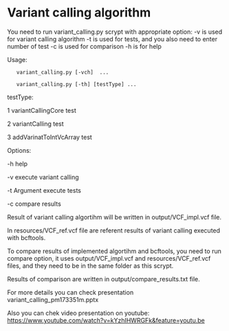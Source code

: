 # Variant calling algorithm
You need to run variant_calling.py scrypt with appropriate option:
-v is used for variant calling algorithm
-t is used for tests, and you also need to enter number of test
-c is used for comparison
-h is for help

Usage: 

       variant_calling.py [-vch]  ...
       
       variant_calling.py [-th] [testType] ...
       
testType:

  1 variantCallingCore test
  
  2 variantCalling test
  
  3 addVarinatToIntVcArray test
  
Options:

  -h       help 
  
  -v       execute variant calling
  
  -t Argument       execute tests
  
  -c       compare results

Result of variant calling algortihm will be written in output/VCF_impl.vcf file.

In resources/VCF_ref.vcf file are referent results of variant calling executed with bcftools.

To compare results of implemented algortihm and bcftools, you need to run compare option, 
it uses output/VCF_impl.vcf and resources/VCF_ref.vcf files, and they need to be in the same folder as this scrypt.

Results of comparison are written in output/compare_results.txt file.

For more details you can check presentation variant_calling_pm173351m.pptx

Also you can chek video presentation on youtube:
https://www.youtube.com/watch?v=kYzhIHWRGFk&feature=youtu.be
